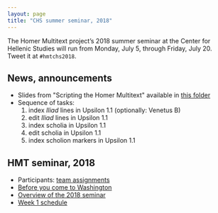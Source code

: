 ```yaml
---
layout: page
title: "CHS summer seminar, 2018"
---
```



The Homer Multitext project’s 2018 summer seminar at the Center for Hellenic Studies will run from Monday, July 5, through Friday, July 20. Tweet it at `#hmtchs2018`.



## News, announcements


-   Slides from  "Scripting the Homer Multitext"  available in [this folder](scripting)
-  Sequence of tasks:
   1.  index *Iliad* lines in Upsilon 1.1 (optionally:  Venetus B)
   2. edit *Iliad* lines in Upsilon 1.1
   3. index scholia in Upsilon 1.1
   4. edit scholia in Upsilon 1.1
   5. index scholion markers in Upsilon 1.1


## HMT seminar, 2018


-  Participants:  [team assignments](teams)
-  [Before you come to Washington](prearrival)
-  [Overview of the 2018 seminar](overview)
-  [Week 1 schedule](week1)
